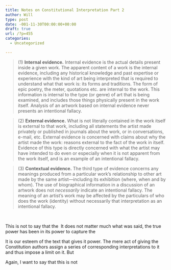 ```yaml
---
title: Notes on Constitutional Interpretation Part 2
author: Will
type: post
date: -001-11-30T00:00:00+00:00
draft: true
url: /?p=455
categories:
  - Uncategorized

---
```

> (1) **Internal evidence.** Internal evidence is the actual details present inside a given work. The apparent content of a work is the internal evidence, including any historical knowledge and past expertise or experience with the kind of art being interpreted that is required to understand what that work is: its forms and traditions. The form of epic poetry, the meter, quotations etc. are internal to the work. This information is internal to the type (or genre) of art that is being examined, and includes those things physically present in the work itself. Analysis of an artwork based on internal evidence never presents an intentional fallacy.

> (2) **External evidence.** What is not literally contained in the work itself is external to that work, including all statements the artist made privately or published in journals about the work, or in conversations, e-mail, etc. External evidence is concerned with claims about why the artist made the work: reasons external to the fact of the work in itself. Evidence of this type is directly concerned with what the artist may have intended to do even or especially when it is not apparent from the work itself, and is an example of an intentional fallacy.

> (3) **Contextual evidence.** The third type of evidence concerns any meanings produced from a particular work&#8217;s relationship to other art made by the same artist—including its exhibition (where, when and by whom). The use of biographical information in a discussion of an artwork does not _necessarily_ indicate an intentional fallacy. The meaning of an artist&#8217;s work may be affected by the particulars of who does the work (identity) without necessarily that interpretation as an intentional fallacy.

&nbsp;

This is not to say that the  It does not matter much what was said, the true power has been in its power to capture the

It is our esteem of the text that gives it power. The mere act of giving the Constitution authors assign a series of corresponding interpretations to it and thus impose a limit on it. But

Again, I want to say that this is not